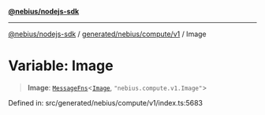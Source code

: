 [**@nebius/nodejs-sdk**](../../../../../README.md)

***

[@nebius/nodejs-sdk](../../../../../README.md) / [generated/nebius/compute/v1](../README.md) / Image

# Variable: Image

> **Image**: [`MessageFns`](../../../../../runtime/protos/core/interfaces/MessageFns.md)\<[`Image`](../interfaces/Image.md), `"nebius.compute.v1.Image"`\>

Defined in: src/generated/nebius/compute/v1/index.ts:5683
